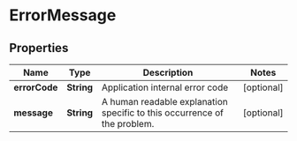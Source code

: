 

# ErrorMessage

## Properties

| Name | Type | Description | Notes |
| ------------ | ------------- | ------------- | ------------- |
| **errorCode** | **String** | Application internal error code  |  [optional] |
| **message** | **String** | A human readable explanation specific to this occurrence of the problem.  |  [optional] |


